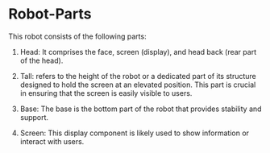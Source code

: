 # Robot-Parts
This robot consists of the following parts:

1. Head: It comprises the face, screen (display), and head back (rear part of the head).
   
3. Tall: refers to the height of the robot or a dedicated part of its structure designed to hold the screen at an elevated position. This part is crucial in ensuring that the screen is easily visible to users.
4. Base: The base is the bottom part of the robot that provides stability and support.
5. Screen: This display component is likely used to show information or interact with users.

<script src="https://github.com/LatifahAbuhamamah/Robot-Parts/blob/main/Robot%20parts.stl"</script>
